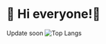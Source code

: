 # 👋 Hi everyone!👋
Update soon
![Top Langs](https://github-readme-stats.vercel.app/api/top-langs/?username=anuraghazra&layout=compact)
